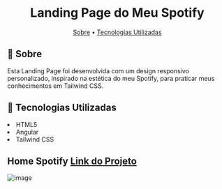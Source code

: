 <h1 align="center" style="font-weight: bold;">Landing Page do Meu Spotify</h1>
<p align="center">
 <a href="#about">Sobre</a> • 
  <a href="#stacks">Tecnologias Utilizadas</a>
</p>

<h2 id="about">📌 Sobre</h2>
Esta Landing Page foi desenvolvida com um design responsivo personalizado, inspirado na estética do meu Spotify, para praticar meus conhecimentos em Tailwind CSS.

<h2 id="stacks">🚀 Tecnologias Utilizadas</h2>

<li>HTML5</li>
<li>Angular</li>
<li>Tailwind CSS</li>

## Home Spotify [Link do Projeto](https://spotifyportfolio.vercel.app/)
![image](https://github.com/CarllosEduardo07/Landing_Page_Spotify/assets/80606019/32bfdffa-8b1e-40c4-be37-7d78420997ba)

